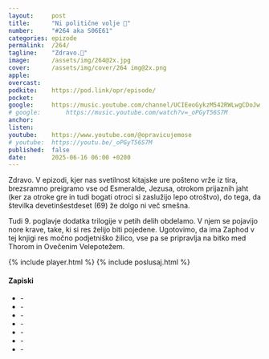 ```yaml
---
layout: 	post
title:  	"Ni politične volje 🤑"
number: 	"#264 aka S06E61"
categories:	epizode
permalink:	/264/
tagline: 	"Zdravo.👋"
image:		/assets/img/264@2x.jpg
cover:		/assets/img/cover/264 img@2x.png
apple:		
overcast:	
podkite:	https://pod.link/opr/episode/
pocket:		
google:		https://music.youtube.com/channel/UCIEeoGykzM542RWLwgCDoJw
# google:		https://music.youtube.com/watch?v=_oPGyT56S7M
anchor:		
listen:		
youtube:	https://www.youtube.com/@opravicujemose
# youtube:	https://youtu.be/_oPGyT56S7M
published:	false
date: 		2025-06-16 06:00 +0200
---
```


Zdravo. V epizodi, kjer nas svetilnost kitajske ure pošteno vrže iz tira, brezsramno preigramo vse od Esmeralde, Jezusa, otrokom prijaznih jaht (ker za otroke gre in tudi bogati otroci si zaslužijo lepo otroštvo), do tega, da številka devetinšestdeset (69) že dolgo ni več smešna. 

Tudi 9. poglavje dodatka trilogije v petih delih obdelamo. V njem se pojavijo nore krave, take, ki si res želijo biti pojedene. Ugotovimo, da ima Zaphod v tej knjigi res močno podjetniško žilico, vse pa se pripravlja na bitko med Thorom in Ovečenim Velepotežem. 

{% include player.html %}
{% include poslusaj.html %}

<!--break-->

#### Zapiski

- []() - 
- []() - 
- []() - 
- []() - 
- []() - 
- []() - 
- []() - 